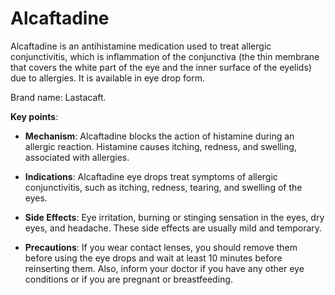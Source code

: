 <!--
source: gpt-3 + jph editing
brands: Lastacaft
tags: antihistamines
-->

# Alcaftadine

Alcaftadine is an antihistamine medication used to treat allergic conjunctivitis, which is inflammation of the conjunctiva (the thin membrane that covers the white part of the eye and the inner surface of the eyelids) due to allergies. It is available in eye drop form.

Brand name: Lastacaft.

**Key points**:

* **Mechanism**: Alcaftadine blocks the action of histamine during an allergic reaction. Histamine causes itching, redness, and swelling, associated with allergies.

* **Indications**: Alcaftadine eye drops treat symptoms of allergic conjunctivitis, such as itching, redness, tearing, and swelling of the eyes.

* **Side Effects**: Eye irritation, burning or stinging sensation in the eyes, dry eyes, and headache. These side effects are usually mild and temporary.

* **Precautions**: If you wear contact lenses, you should remove them before using the eye drops and wait at least 10 minutes before reinserting them. Also, inform your doctor if you have any other eye conditions or if you are pregnant or breastfeeding.
